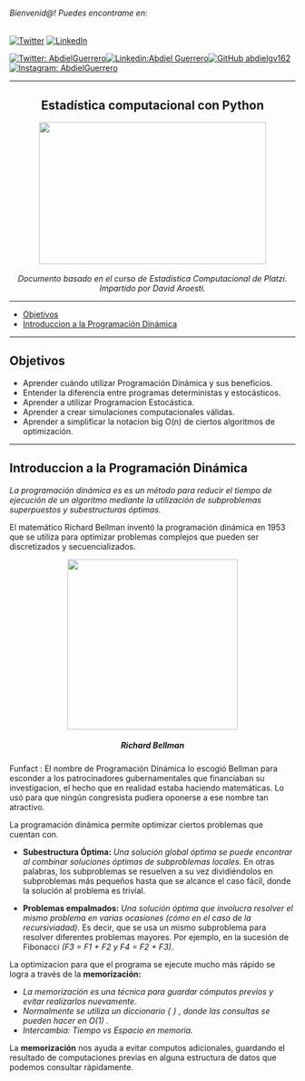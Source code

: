 ###### Bienvenid@! Puedes encontrame en: 
[![Twitter](https://user-images.githubusercontent.com/282759/84680160-40c90c80-af00-11ea-8390-bb86858c5fa5.png)](https://twitter.com/AbdielGuerrer20) [![LinkedIn](https://user-images.githubusercontent.com/282759/84680162-4161a300-af00-11ea-912c-8f32e5cc1676.png)](https://www.linkedin.com/in/abdiel-guerrero-360a39195/)

[![Twitter: AbdielGuerrero](https://img.shields.io/twitter/follow/AbdielGuerrer20?style=social)](https://twitter.com/AbdielGuerrer20)[![Linkedin:Abdiel Guerrero](https://img.shields.io/badge/-AbdielGuerrero-blue?style=flat-square&logo=Linkedin&logoColor=white&link=https://www.linkedin.com/in/abdiel-guerrero-360a39195/)](https://www.linkedin.com/in/abdiel-guerrero-360a39195/)[![GitHub abdielgv162](https://img.shields.io/github/followers/abdielgv162?label=follow&style=social)](https://github.com/abdielgv162)[![Instagram: AbdielGuerrero](https://img.shields.io/badge/-abdielgv162-blue?style=flat-square&logo=Instagram&logoColor=white&link=https://www.instagram.com/abdielgv162/)](https://www.instagram.com/abdielgv162/)

---

<div align="Center"><h2>Estadística computacional con Python </h2></div>
<div align="center">
    <img src="https://i.pinimg.com/originals/30/d9/1e/30d91e04235f12b644fcdf15081d164b.gif" width="400" height="250" >
</div>
<div align="Center">
    <br><i>Documento basado en el curso de Estadística Computacional de Platzi.</i></br>
    <i>Impartido por David Aroesti.</i>

</div>

---

  - [Objetivos](#objetivos)
  - [Introduccion a la Programación Dinámica](#introduccion-a-la-programación-dinámica)

---

## Objetivos

* Aprender cuándo utilizar Programación Dinámica y sus beneficios.
* Entender la diferencia entre programas deterministas y estocásticos.
* Aprender a utilizar Programacion Estocástica.
* Aprender a crear simulaciones computacionales válidas.
* Aprender a simplificar la notacion big O(n) de ciertos algoritmos de optimización.

---

## Introduccion a la Programación Dinámica

<i>La programación dinámica es es un método para reducir el tiempo de ejecución de un algoritmo mediante la utilización de subproblemas superpuestos y subestructuras óptimas.</i>

El matemático Richard Bellman inventó la programación dinámica en 1953 que se utiliza para optimizar problemas complejos que pueden ser discretizados y secuencializados.
<div align="center">
    <img src="https://upload.wikimedia.org/wikipedia/en/thumb/7/7a/Richard_Ernest_Bellman.jpg/220px-Richard_Ernest_Bellman.jpg" width="300" height="300" >
    <h5>Richard Bellman</h5>
</div>

Funfact :
El nombre de Programación Dinámica lo escogió Bellman para esconder a los patrocinadores gubernamentales que financiaban su investigacion, el hecho que en realidad estaba haciendo matemáticas. Lo usó para que ningún congresista pudiera oponerse a ese nombre tan atractivo.

La programación dinámica permite optimizar ciertos problemas que cuentan con.

- <strong>Subestructura Óptima:</strong>
    <i>Una solución global óptima se puede encontrar al combinar soluciones óptimas de subproblemas locales.</i>
    En otras palabras, los subproblemas se resuelven a su vez dividiéndolos en subproblemas más pequeños hasta que se alcance el caso fácil, donde la solución al problema es trivial. 

- <strong>Problemas empalmados:</strong>
    <i>Una solución óptima que involucra resolver el mismo problema en varias ocasiones (cómo en el caso de la recursiviadad).</i>
    Es decir, que se usa un mismo subproblema para resolver diferentes problemas mayores. Por ejemplo, en la sucesión de Fibonacci <i>(F3 = F1 + F2 y F4 = F2 + F3)</i>.

La optimizacion para que el programa se ejecute mucho más rápido se logra a través de la <strong>memorización:</strong>
- <i>La memorización es una técnica para guardar cómputos previos y evitar realizarlos nuevamente.</i>
- <i>Normalmente se utiliza un diccionario { } , donde las consultas se pueden hacer en O(1) .</i>
- <i>Intercambia: Tiempo vs Espacio en memoria.</i>
  
La <strong>memorización</strong> nos ayuda a evitar computos adicionales, guardando el resultado de computaciones previas en alguna estructura de datos que podemos consultar rápidamente.
